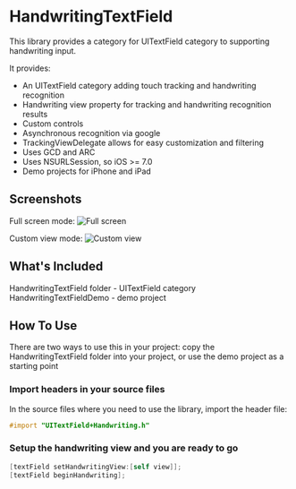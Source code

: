 HandwritingTextField
====================

This library provides a category for UITextField category to supporting handwriting input.

It provides:
- An UITextField category adding touch tracking and handwriting recognition
- Handwriting view property for tracking and handwriting recognition results
- Custom controls
- Asynchronous recognition via google
- TrackingViewDelegate allows for easy customization and filtering
- Uses GCD and ARC
- Uses NSURLSession, so iOS >= 7.0
- Demo projects for iPhone and iPad


Screenshots
-----------
Full screen mode:
![Full screen](https://github.com/eelretep/HandwritingTextField/blob/master/screenshots/full_screen.png)

Custom view mode:
![Custom view](https://github.com/eelretep/HandwritingTextField/blob/master/screenshots/custom_view.png)


What's Included
---------------
HandwritingTextField folder - UITextField category
HandwritingTextFieldDemo - demo project


How To Use
----------

There are two ways to use this in your project: copy the HandwritingTextField folder into your project, or use the demo project as a starting point

### Import headers in your source files

In the source files where you need to use the library, import the header file:

```objective-c
#import "UITextField+Handwriting.h"
```

### Setup the handwriting view and you are ready to go
```objective-c
[textField setHandwritingView:[self view]];
[textField beginHandwriting];
```
